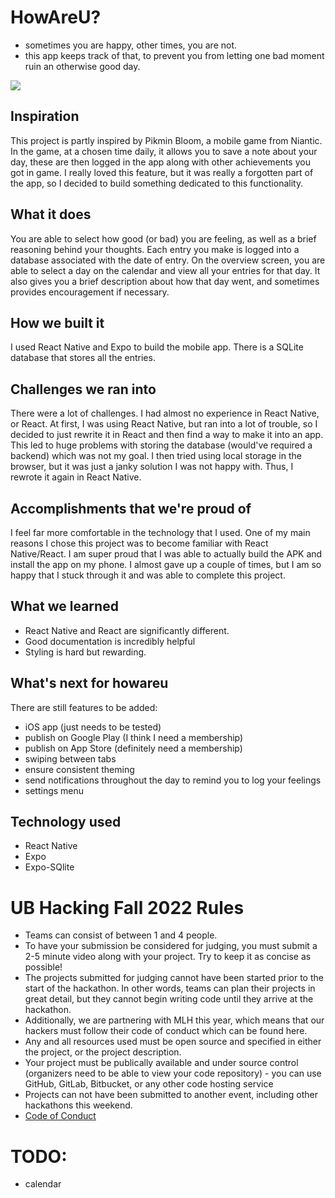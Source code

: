 # HowAreU?
- sometimes you are happy, other times, you are not.
- this app keeps track of that, to prevent you from letting one bad moment ruin an otherwise good day.

[![](https://img.youtube.com/vi/vSbXi9SQJCY/0.jpg)](https://www.youtube.com/watch?v=vSbXi9SQJCY)

## Inspiration
This project is partly inspired by Pikmin Bloom, a mobile game from Niantic.
In the game, at a chosen time daily, it allows you to save a note about your day, these are then logged in the app along with other achievements you got in game.
I really loved this feature, but it was really a forgotten part of the app, so I decided to build something dedicated to this functionality.

## What it does
You are able to select how good (or bad) you are feeling, as well as a brief reasoning behind your thoughts. Each entry you make is logged into a database associated with the date of entry. On the overview screen, you are able to select a day on the calendar and view all your entries for that day.
It also gives you a brief description about how that day went, and sometimes provides encouragement if necessary.

## How we built it
I used React Native and Expo to build the mobile app. There is a SQLite database that stores all the entries. 

## Challenges we ran into
There were a lot of challenges. I had almost no experience in React Native, or React. At first, I was using React Native, but ran into a lot of trouble, so I decided to just rewrite it in React and then find a way to make it into an app. 
This led to huge problems with storing the database (would've required a backend) which was not my goal.
I then tried using local storage in the browser, but it was just a janky solution I was not happy with.
Thus, I rewrote it again in React Native.

## Accomplishments that we're proud of
I feel far more comfortable in the technology that I used. One of my main reasons I chose this project was to become familiar with React Native/React. 
I am super proud that I was able to actually build the APK and install the app on my phone.
I almost gave up a couple of times, but I am so happy that I stuck through it and was able to complete this project.

## What we learned
- React Native and React are significantly different.
- Good documentation is incredibly helpful
- Styling is hard but rewarding.

## What's next for howareu
There are still features to be added:
- iOS app (just needs to be tested)
- publish on Google Play (I think I need a membership)
- publish on App Store (definitely need a membership)
- swiping between tabs
- ensure consistent theming
- send notifications throughout the day to remind you to log your feelings
- settings menu


## Technology used
- React Native
- Expo
- Expo-SQlite

# UB Hacking Fall 2022 Rules 
- Teams can consist of between 1 and 4 people.
- To have your submission be considered for judging, you must submit a 2-5 minute video along with your project. Try to keep it as concise as possible!
- The projects submitted for judging cannot have been started prior to the start of the hackathon. In other words, teams can plan their projects in great detail, but they cannot begin writing code until they arrive at the hackathon.
- Additionally, we are partnering with MLH this year, which means that our hackers must follow their code of conduct which can be found here.
- Any and all resources used must be open source and specified in either the project, or the project description.
- Your project must be publically available and under source control (organizers need to be able to view your code repository) -  you can use GitHub, GitLab, Bitbucket, or any other code hosting service
- Projects can not have been submitted to another event, including other hackathons this weekend.
- [Code of Conduct](https://drive.google.com/file/d/1RH_TtRu6EOHSbOoiSj2h1Q4jswtVILzE/view)

# TODO:
- calendar
